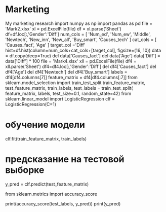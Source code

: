 # Marketing
My marketing research
import numpy as np
import pandas as pd
file = 'Mark2.xlsx'
xl = pd.ExcelFile(file)
df = xl.parse('Sheet')
df=df.loc[:,'Gender':'Diff']
num_cols = [
    'Num_ed',
    'Num_ew',
    'Middle',
    'Newtech',
    'New_inn',
    'New_all',
    'Buy_smart',
    'Causes_tech'
]
cat_cols = [
    'Causes_fact',
    'Age'
]
target_col ='Diff'
hist=df.hist(column=num_cols+cat_cols+[target_col], figsize=(16, 10))
data = df.copy(deep=True)
del data['Causes_fact']
del data['Age']
data['Diff'] = data['Diff'] * 100
file = 'Mark4.xlsx'
xll = pd.ExcelFile(file)
df4 = xll.parse('Sheet')
df4=df4.loc[:,'Gender':'Diff']
del df4['Causes_fact']
del df4['Age']
del df4['Newtech']
del df4['Buy_smart']
labels = df4[df4.columns[7]]
feature_matrix = df4[df4.columns[:7]]
from sklearn.model_selection import train_test_split
train_feature_matrix, test_feature_matrix, train_labels, test_labels = train_test_split(
    feature_matrix, labels, test_size=0.1, random_state=42)
from sklearn.linear_model import LogisticRegression
clf = LogisticRegression(C=1)
# обучение модели
clf.fit(train_feature_matrix, train_labels)
# предсказание на тестовой выборке
y_pred = clf.predict(test_feature_matrix)

from sklearn.metrics import accuracy_score

print(accuracy_score(test_labels, y_pred))
print(y_pred)
